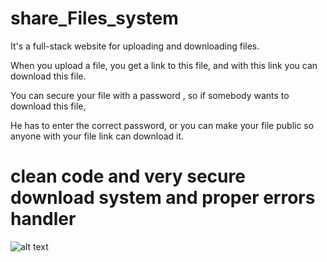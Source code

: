 # share_Files_system

It's a full-stack website for uploading and downloading files.

When you upload a file, you get a link to this file, and with this link you can download this file.

You can secure your file with a password , so if somebody wants to download this file,

He has to enter the correct password, or you can make your file public so anyone with your file link can download it.


# clean code and very secure download system and  proper errors handler
![alt text](https://i.ibb.co/bdZ9BL8/Screenshot-2022-07-26-at-16-54-31-React-App.png)
